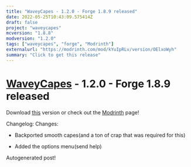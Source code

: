 ```yaml
---
title: "WaveyCapes - 1.2.0 - Forge 1.8.9 released"
date: 2022-05-25T10:43:09.575414Z
draft: false
project: "waveycapes"
mcversion: "1.8.8"
modversion: "1.2.0"
tags: ["waveycapes", "forge", "Modrinth"]
externalurl: "https://modrinth.com/mod/kYuIpRLv/version/OElxoWyh"
summary: "Click to get this release"
---
```

# [WaveyCapes](/project/waveycapes) - 1.2.0 - Forge 1.8.9 released
Download [this](https://modrinth.com/mod/kYuIpRLv/version/OElxoWyh) version or check out the [Modrinth](https://modrinth.com/mod/kYuIpRLv) page!

Changelog: Changes:
- Backported smooth capes(and a ton of crap that was required for this)

- Added the options menu(send help)

Autogenerated post!
